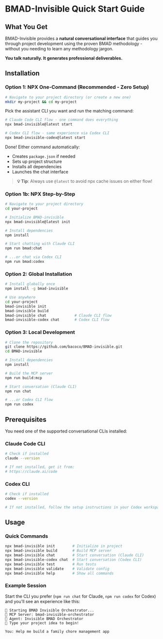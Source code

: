 # BMAD-Invisible Quick Start Guide

## What You Get

BMAD-Invisible provides a **natural conversational interface** that guides you through project development using the proven BMAD methodology - without you needing to learn any methodology jargon.

**You talk naturally. It generates professional deliverables.**

## Installation

### Option 1: NPX One-Command (Recommended - Zero Setup)

```bash
# Navigate to your project directory (or create a new one)
mkdir my-project && cd my-project
```

Pick the assistant CLI you want and run the matching command:

```bash
# Claude Code CLI flow - one command does everything
npx bmad-invisible@latest start

# Codex CLI flow - same experience via Codex CLI
npx bmad-invisible-codex@latest start
```

Done! Either command automatically:

- Creates `package.json` if needed
- Sets up project structure
- Installs all dependencies
- Launches the chat interface

> **💡 Tip**: Always use `@latest` to avoid npx cache issues on either flow!

### Option 1b: NPX Step-by-Step

```bash
# Navigate to your project directory
cd your-project

# Initialize BMAD-invisible
npx bmad-invisible@latest init

# Install dependencies
npm install

# Start chatting with Claude CLI
npm run bmad:chat

# ...or chat via Codex CLI
npm run bmad:codex
```

### Option 2: Global Installation

```bash
# Install globally once
npm install -g bmad-invisible

# Use anywhere
cd your-project
bmad-invisible init
bmad-invisible build
bmad-invisible chat             # Claude CLI flow
bmad-invisible-codex chat       # Codex CLI flow
```

### Option 3: Local Development

```bash
# Clone the repository
git clone https://github.com/bacoco/BMAD-invisible.git
cd BMAD-invisible

# Install dependencies
npm install

# Build the MCP server
npm run build:mcp

# Start conversation (Claude CLI)
npm run chat

# ...or Codex CLI flow
npm run codex
```

## Prerequisites

You need one of the supported conversational CLIs installed:

### Claude Code CLI

```bash
# Check if installed
claude --version

# If not installed, get it from:
# https://claude.ai/code
```

### Codex CLI

```bash
# Check if installed
codex --version

# If not installed, follow the setup instructions in your Codex workspace
```

## Usage

### Quick Commands

```bash
npx bmad-invisible init        # Initialize in project
npx bmad-invisible build       # Build MCP server
npx bmad-invisible chat        # Start conversation (Claude CLI)
npx bmad-invisible-codex chat  # Start conversation (Codex CLI)
npx bmad-invisible test        # Run tests
npx bmad-invisible validate    # Validate config
npx bmad-invisible help        # Show all commands
```

### Example Session

Start the CLI you prefer (`npm run chat` for Claude, `npm run codex` for Codex) and you'll see an experience like this:

```
🎯 Starting BMAD Invisible Orchestrator...
📡 MCP Server: bmad-invisible-orchestrator
🤖 Agent: Invisible BMAD Orchestrator
💬 Type your project idea to begin!

You: Help me build a family chore management app
```
